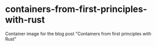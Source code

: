 # containers-from-first-principles-with-rust
Container image for the blog post "Containers from first principles with Rust"
